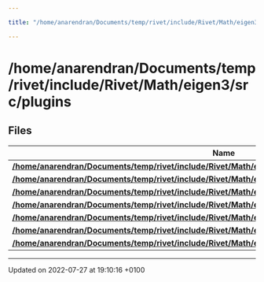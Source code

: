 ```yaml
---

title: "/home/anarendran/Documents/temp/rivet/include/Rivet/Math/eigen3/src/plugins"

---
```


# /home/anarendran/Documents/temp/rivet/include/Rivet/Math/eigen3/src/plugins



## Files

| Name           |
| -------------- |
| **[/home/anarendran/Documents/temp/rivet/include/Rivet/Math/eigen3/src/plugins/ArrayCwiseBinaryOps.h](http://example.org/files/arraycwisebinaryops_8h/#file-arraycwisebinaryops.h)**  |
| **[/home/anarendran/Documents/temp/rivet/include/Rivet/Math/eigen3/src/plugins/ArrayCwiseUnaryOps.h](http://example.org/files/arraycwiseunaryops_8h/#file-arraycwiseunaryops.h)**  |
| **[/home/anarendran/Documents/temp/rivet/include/Rivet/Math/eigen3/src/plugins/BlockMethods.h](http://example.org/files/blockmethods_8h/#file-blockmethods.h)**  |
| **[/home/anarendran/Documents/temp/rivet/include/Rivet/Math/eigen3/src/plugins/CommonCwiseBinaryOps.h](http://example.org/files/commoncwisebinaryops_8h/#file-commoncwisebinaryops.h)**  |
| **[/home/anarendran/Documents/temp/rivet/include/Rivet/Math/eigen3/src/plugins/CommonCwiseUnaryOps.h](http://example.org/files/commoncwiseunaryops_8h/#file-commoncwiseunaryops.h)**  |
| **[/home/anarendran/Documents/temp/rivet/include/Rivet/Math/eigen3/src/plugins/MatrixCwiseBinaryOps.h](http://example.org/files/matrixcwisebinaryops_8h/#file-matrixcwisebinaryops.h)**  |
| **[/home/anarendran/Documents/temp/rivet/include/Rivet/Math/eigen3/src/plugins/MatrixCwiseUnaryOps.h](http://example.org/files/matrixcwiseunaryops_8h/#file-matrixcwiseunaryops.h)**  |






-------------------------------

Updated on 2022-07-27 at 19:10:16 +0100
